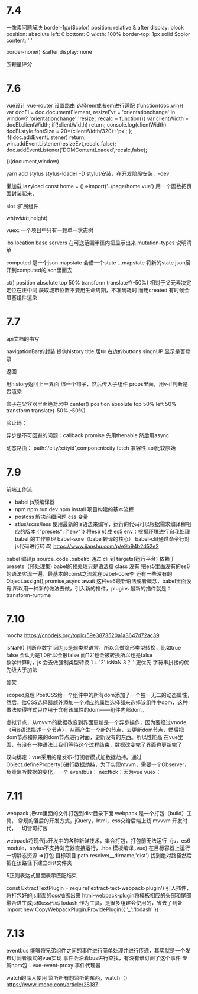 # 7.4
一像素问题解决
border-1px($color)
  position: relative
  &:after
    display: block
    position: absolute
    left: 0
    bottom: 0
    width: 100%
    border-top: 1px solid $color
    content: ' '

border-none()
  &:after
    display: none

五颗星评分
<template>
  <div class="star" :class="starType">
    <span v-for="(itemClass,index) in itemClasses" :class="itemClass" class="star-item" key="index"></span>
  </div>
</template>

<script>
  const LENGTH = 5;
  const CLS_ON = 'on';
  const CLS_HALF = 'half';
  const CLS_OFF = 'off';
  export default {
    props: {
      size: {
        type: Number
      },
      score: {
        type: Number
      }
    },
    computed: {
      starType() {
        return 'star-' + this.size;
      },
      itemClasses() {
        let result = [];
        let score = Math.floor(this.score * 2) / 2;
        let hasDecimal = score % 1 !== 0;
        let integer = Math.floor(score);
        for (let i = 0; i < integer; i++) {
          result.push(CLS_ON);
        }
        if (hasDecimal) {
          result.push(CLS_HALF);
        }
        while (result.length < LENGTH) {
          result.push(CLS_OFF);
        }
        return result;
      }
    }
  };
</script>

<style lang="stylus" rel="stylesheet/stylus">
  @import "../../common/stylus/mixin.styl"
  .star
    font-size: 0
    .star-item
      display: inline-block
      background-repeat: no-repeat
    &.star-48
      .star-item
        width: 20px
        height: 20px
        margin-right: 22px
        background-size: 20px 20px
        &:last-child
          margin-right: 0
        &.on
          bg-image('star48_on')
        &.half
          bg-image('star48_half')
        &.off
          bg-image('star48_off')
    &.star-36
      .star-item
        width: 15px
        height: 15px
        margin-right: 6px
        background-size: 15px 15px
        &:last-child
          margin-right: 0
        &.on
          bg-image('star36_on')
        &.half
          bg-image('star36_half')
        &.off
          bg-image('star36_off')
    &.star-24
      .star-item
        width: 10px
        height: 10px
        margin-right: 3px
        background-size: 10px 10px
        &:last-child
          margin-right: 0
        &.on
          bg-image('star24_on')
        &.half
          bg-image('star24_half')
        &.off
          bg-image('star24_off')
</style>


# 7.6
vue设计
vue-router 设置路由
选择rem或者em进行适配
(function(doc,win){
    var docEl = doc.documentElement,
    resizeEvt = 'orientationchange' in window? 'orientationchange':'resize',
    recalc = function(){
        var clientWidth = docEl.clientWidth;
        if(!clientWidth) return;
        console.log(clientWidth)
        docEl.style.fontSize = 20*(clientWidth/320)+'px';
    };
    if(!doc.addEventListener) return;
    win.addEventListener(resizeEvt,recalc,false);
    doc.addEventListener('DOMContentLoaded',recalc,false);

    
})(document,window)

yarn add stylus stylus-loader -D stylus安装，在开发阶段安装，-dev

懒加载 lazyload 
const home = ()=>import('../page/home.vue')
用一个函数把页面封装起来，

slot :扩展组件

wh($width,$height)


vuex:
一个项目中只有一颗单一状态树

lbs
location base servers 在可送范围半径内把显示出来
mutation-types 说明清单

computed 是一个json
mapstate 会借一个state
...mapstate 将新的state json展开到computed的json里面去

ct()
    position absolute
    top 50%
    transform translateY(-50%)
    相对于父元素决定定位在正中间
    获取城市位置不要用生命周期，不准确耗时
    而用created 有时候会阻塞组件渲染

# 7.7
api文档的书写

navigationBar的封装
提供history title 居中 右边的buttons
singnUP 显示是否登录

<section class="head_goback" @click="$router.go(-1)" v-if="goBack">返回</section>

用history返回上一界面
绑一个钩子，然后传入子组件 props里面，用v-if判断是否渲染

盒子在父容器里面绝对居中
center()
    position absolute
    top 50%
    left 50% 
    transform translate(-50%,-50%)

验证码：

异步是不可回避的问题：callback promise 先用thenable 然后用async

动态路由：      path:'/city/:cityid',component:city
fetch 兼容性 api比较原始

# 7.9

前端工作流
- babel js预编译器
- npm  npm run dev   npm install  项目构建的基本流程
- postcss 解决前缀问题 css 变量
- stlus/scss/less
使用最新的js语法来编写，运行的代码可以根据需求编译程相应的版本
{"presets": ["env"]} 将es6 转成 es5 env：根据环境进行自我处理
babel 的工作原理
babel-sore（babel转译的核心）
babel-cli(通过命令行对js代码进行转译)
https://www.jianshu.com/p/e9b94b2d52e2

babel 编译js
source_code .babelrc 通过 cli 到 targets(运行平台)
依赖于presets（预处理集)
babel的预处理只是语法糖 class 没有 把es5里面没有的es6的语法实现一遍，最基本的const之流就在babel-core李
还有一些没有的Object.assign(),promise,async await 这种es6最新语法或者概念，babel里面没有
所以用一种新的做法去做，引入新的插件，plugins
最新的插件就是：transform-runtime

# 7.10
mocha
https://cnodejs.org/topic/59e3873520a1a3647d72ac39

isNaN() 判断非数字
因为js是弱类型语言，所以会做隐形类型转换，比如true false 会认为是1,0所以会报false
而'12'也会被转换所以也是false  
数学计算时，js 会去做强制类型转换
1 + '2' isNaN  3？
''更优先 字符串拼接的优先级大于加法

骨架

scoped原理
PostCSS给一个组件中的所有dom添加了一个独一无二的动态属性，然后，给CSS选择器额外添加一个对应的属性选择器来选择该组件中dom，这种做法使得样式只作用于含有该属性的dom——组件内部dom。

虚拟节点，从mvvm的数据改变到界面更新是一个异步操作，因为要经过vnode（用js语法描述一个节点），从而产生一个新的节点，去更新dom节点，然后把dom节点和原来的dom节点进行对面，更新没有的东西。所以性能高
在vue里面，有没有一种语法让我们等待这个过程结束，数据改变完了界面也更新完了



双向绑定：vue采用的是发布-订阅者模式加数据劫持。通过Object.defineProperty()进行数据劫持，为了实现mvvm，需要一个Observer，负责监听数据的变化，一个
eventbus：
nexttick：因为vue
vuex：

# 7.11
webpack
把src里面的文件打包到dist目录下面
webpack 是一个打包（build）工具，
常规的落后的开发方式，jQuery，html，css交给后端上线
mvvvm 开发时代，一切皆可打包

webpack将现代js开发中的各种新鲜技术，集合打包，打包前无法运行（js，es6 module，stylus不支持浏览器直接运行，.hbs 模板编译,.vue)
在目标容器上运行
一切静态资源 =>打包 目标项目
path.resolve(__dirname,'dist')
找到绝对路径然后把在该路径下建立dist文件夹

$正则表达式里面表示匹配结束

const ExtractTextPlugin = require('extract-text-webpack-plugin')
引入插件，将打包好的js里面的css抽离出来
html-webpack-plugin将模板相应的头部和尾部融合进生成js和css代码
lodash 作为工具，是很多组建会使用的，省去了到处import
    new CopyWebpackPlugin.ProvidePlugin({
      '_':'lodash'
    })

# 7.13
eventbus
能够将兄弟组件之间的事件进行简单处理并进行传递，其实就是一个发布订阅者模式的vue实现
事件会沿着bus进行查找，有没有谁订阅了这个事件
专属npm包：vue-event-proxy 事件代理器

watch的深入使用
监听所有想监听的东西，watch（）
https://www.imooc.com/article/28187